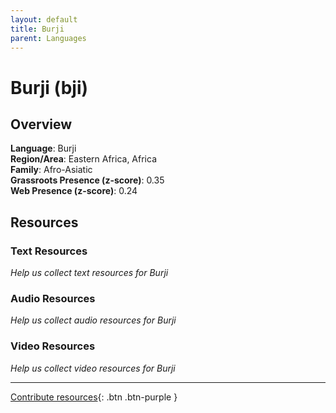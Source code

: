 ```yaml
---
layout: default
title: Burji
parent: Languages
---
```


# Burji (bji)

## Overview

**Language**: Burji  
**Region/Area**: Eastern Africa, Africa  
**Family**: Afro-Asiatic  
**Grassroots Presence (z-score)**: 0.35  
**Web Presence (z-score)**: 0.24  

## Resources

### Text Resources
*Help us collect text resources for Burji*

### Audio Resources
*Help us collect audio resources for Burji*

### Video Resources
*Help us collect video resources for Burji*

---

[Contribute resources](https://forms.office.com/e/1SfLJx3u1r){: .btn .btn-purple }
